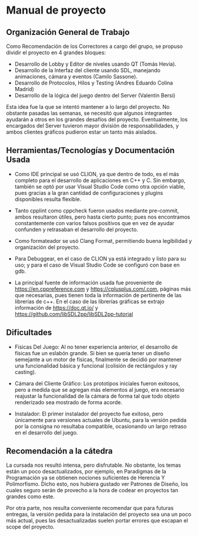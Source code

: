 # Manual de proyecto

## Organización General de Trabajo

Como Recomendación de los Correctores a cargo del grupo, se propuso dividir el proyecto en 4
grandes bloques:

* Desarrollo de Lobby y Editor de niveles usando QT (Tomás Hevia).
* Desarrollo de la Interfaz del cliente usando SDL, manejando animaciones, cámara y eventos (Camilo Sassone).
* Desarrollo de Protocolos, Hilos y Testing (Andres Eduardo Colina Madrid)
* Desarrollo de la lógica del juego dentro del Server (Valentín Bersi)

Esta idea fue la que se intentó mantener a lo largo del proyecto. No obstante pasadas las semanas,
se necesitó que algunos integrantes ayudarán a otros en los grandes desafíos del proyecto. Eventualmente, los encargados
del Server tuvieron mayor división de responsabilidades, y ambos clientes gráficos pudieron estar un tanto más aislados.

## Herramientas/Tecnologías y Documentación Usada

* Como IDE principal se usó CLION, ya que dentro de todo, es el más completo para el desarrollo de aplicaciones en C++ y
  C. Sin embargo, también se optó por usar Visual Studio Code como otra opción viable, pues gracias a la gran cantidad
  de configuraciones y plugins disponibles resulta flexible.


* Tanto cpplint como cppcheck fueron usados mediante pre-commit, ambos resultaron útiles, pero hasta cierto punto; pues
  nos encontramos constantemente con varios falsos positivos que en vez de ayudar confunden y retrasaban el desarrollo
  del proyecto.


* Como formateador se usó Clang Format, permitiendo buena legibilidad y organización del proyecto.


* Para Debuggear, en el caso de CLION ya está integrado y listo para su uso; y para el caso de Visual Studio Code se
  configuró con base en gdb.


* La principal fuente de información usada fue proveniente de https://en.cppreference.com y https://cplusplus.com/.com,
  páginas más que necesarias, pues tienen toda la información de pertinente de las librerías de c++.
  En el caso de las librerías gráficas se extrajo información de https://doc.qt.io/
  y https://github.com/libSDL2pp/libSDL2pp-tutorial

## Dificultades

* Físicas Del Juego:
  Al no tener experiencia anterior, el desarrollo de físicas fue un eslabón grande.
  Si bien se quería tener un diseño semejante a un motor de físicas, finalmente se decidió por mantener una
  funcionalidad básica y
  funcional (colisión de rectángulos y ray casting).


* Cámara del Cliente Gráfico:
  Los prototipos iniciales fueron exitosos, pero a medida que se agregan más elementos al juego, era necesario reajustar
  la funcionalidad de la cámara de forma tal que todo objeto renderizado sea mostrado de
  forma acorde.


* Instalador:
  El primer instalador del proyecto fue exitoso, pero únicamente para versiones actuales de Ubuntu, para la
  versión pedida por la consigna no resultaba compatible, ocasionando un largo retraso en el desarrollo del juego.

## Recomendación a la cátedra

La cursada nos resultó intensa, pero disfrutable.
No obstante, los temas están un poco desactualizados, por ejemplo, en
Paradigmas de la Programación ya se obtienen nociones suficientes de Herencia Y Polimorfismo.
Dicho esto, nos hubiera gustado ver Patrones de Diseño, los cuales seguro serán de provecho a la hora de codear en
proyectos tan grandes como
este.

Por otra parte, nos resulta conveniente recomendar que para futuras entregas, la versión pedida para la instalación del
proyecto sea una un poco más actual, pues las desactualizadas suelen portar errores que escapan el scope del proyecto.
